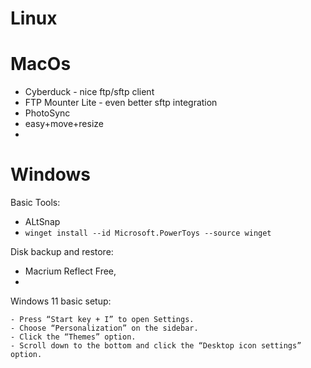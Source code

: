 
# Linux

# MacOs
- Cyberduck - nice ftp/sftp client
- FTP Mounter Lite - even better sftp integration
- PhotoSync
- easy+move+resize
- 
# Windows

Basic Tools:
- ALtSnap
- `winget install --id Microsoft.PowerToys --source winget` 

Disk backup and restore:
- Macrium Reflect Free,
- 

Windows 11 basic setup:
```
- Press “Start key + I” to open Settings.
- Choose “Personalization” on the sidebar.
- Click the “Themes” option.
- Scroll down to the bottom and click the “Desktop icon settings” option.
```
